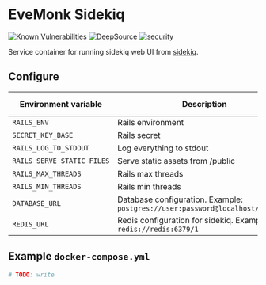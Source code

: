 # EveMonk Sidekiq

[![Known Vulnerabilities](https://snyk.io/test/github/evemonk/evemonk-sidekiq/badge.svg)](https://snyk.io/test/github/evemonk/evemonk-sidekiq)
[![DeepSource](https://static.deepsource.io/deepsource-badge-light-mini.svg)](https://deepsource.io/gh/evemonk/evemonk-sidekiq/?ref=repository-badge)
[![security](https://hakiri.io/github/evemonk/evemonk-sidekiq/main.svg)](https://hakiri.io/github/evemonk/evemonk-sidekiq/main)

Service container for running sidekiq web UI from [sidekiq](https://github.com/mperham/sidekiq).

## Configure

| Environment variable                           | Description                                                                    | Default       | Default in container |
|------------------------------------------------|--------------------------------------------------------------------------------|---------------|----------------------|
| `RAILS_ENV`                                    | Rails environment                                                              | `development` | `production`         |
| `SECRET_KEY_BASE`                              | Rails secret                                                                   | not set       | not set              |
| `RAILS_LOG_TO_STDOUT`                          | Log everything to stdout                                                       | not set       | `true`               |
| `RAILS_SERVE_STATIC_FILES`                     | Serve static assets from /public                                               | not set       | `true`               |
| `RAILS_MAX_THREADS`                            | Rails max threads                                                              | `2`           | as default           |
| `RAILS_MIN_THREADS`                            | Rails min threads                                                              | `2`           | as default           |
| `DATABASE_URL`                                 | Database configuration. Example: `postgres://user:password@localhost/database` | not set       | not set              |
| `REDIS_URL`                                    | Redis configuration for sidekiq. Example: `redis://redis:6379/1`               | not set       | not set              |

## Example `docker-compose.yml`

```yaml
# TODO: write
```
